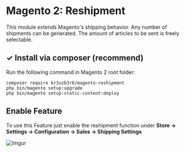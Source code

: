 # Magento 2: Reshipment

This module extends Magento's shipping behavior. Any number of shipments can be
generated. The amount of articles to be sent is freely selectable.

## ✓ Install via composer (recommend)
Run the following command in Magento 2 root folder:

```
composer require kr3uzb3r6/magento-reshipment
php bin/magento setup:upgrade
php bin/magento setup:static-content:deploy
```

## Enable Feature

To use this Feature just enable the reshipment function under **Store &rarr; Settings &rarr; 
Configuration &rarr; Sales &rarr; Shipping Settings**

![Imgur](https://i.imgur.com/Bwy5zQX.png)


